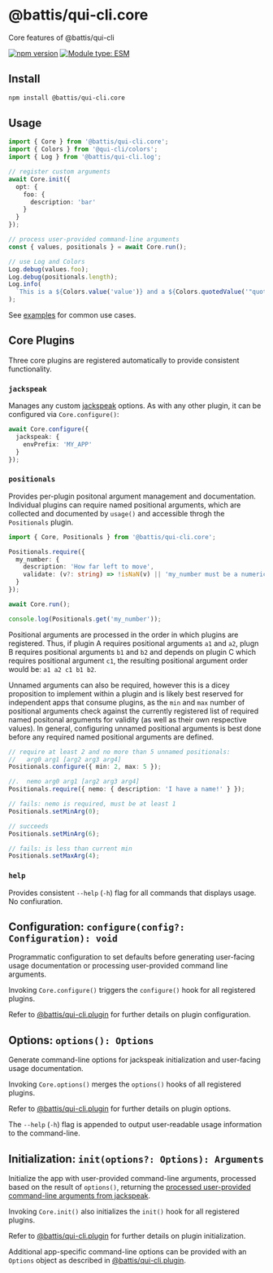 # @battis/qui-cli.core

Core features of @battis/qui-cli

[![npm version](https://badge.fury.io/js/@battis%2Fqui-cli.core.svg)](https://badge.fury.io/js/@battis%2Fqui-cli.core)
[![Module type: ESM](https://img.shields.io/badge/module%20type-esm-brightgreen)](https://nodejs.org/api/esm.html)

## Install

```sh
npm install @battis/qui-cli.core
```

## Usage

```ts
import { Core } from '@battis/qui-cli.core';
import { Colors } from '@qui-cli/colors';
import { Log } from '@battis/qui-cli.log';

// register custom arguments
await Core.init({
  opt: {
    foo: {
      description: 'bar'
    }
  }
});

// process user-provided command-line arguments
const { values, positionals } = await Core.run();

// use Log and Colors
Log.debug(values.foo);
Log.debug(positionals.length);
Log.info(
  `This is a ${Colors.value('value')} and a ${Colors.quotedValue('"quoted value"')}.`
);
```

See [examples](https://github.com/battis/qui-cli/tree/main/examples#readme) for common use cases.

## Core Plugins

Three core plugins are registered automatically to provide consistent functionality.

### `jackspeak`

Manages any custom [jackspeak](https://www.npmjs.com/package/jackspeak#user-content-jackoptions-jackoptions----jack) options. As with any other plugin, it can be configured via `Core.configure()`:

```ts
await Core.configure({
  jackspeak: {
    envPrefix: 'MY_APP'
  }
});
```

### `positionals`

Provides per-plugin positonal argument management and documentation. Individual plugins can require named positional arguments, which are collected and documented by `usage()` and accessible throgh the `Positionals` plugin.

```ts
import { Core, Positionals } from '@battis/qui-cli.core';

Positionals.require({
  my_number: {
    description: 'How far left to move',
    validate: (v?: string) => !isNaN(v) || 'my_number must be a numeric value'
  }
});

await Core.run();

console.log(Positionals.get('my_number'));
```

Positional arguments are processed in the order in which plugins are registered. Thus, if plugin A requires positional arguments `a1` and `a2`, plugn B requires positional arguments `b1` and `b2` and depends on plugin C which requires positional argument `c1`, the resulting positional argument order would be: `a1 a2 c1 b1 b2`.

Unnamed arguments can also be required, however this is a dicey proposition to implement within a plugin and is likely best reserved for independent apps that consume plugins, as the `min` and `max` number of positional arguments check against the currently registered list of required named positonal arguments for validity (as well as their own respective values). In general, configuring unnamed positional arguments is best done before any required named positional arguments are defined.

```ts
// require at least 2 and no more than 5 unnamed positionals:
//   arg0 arg1 [arg2 arg3 arg4]
Positionals.configure({ min: 2, max: 5 });

//.  nemo arg0 arg1 [arg2 arg3 arg4]
Positionals.require({ nemo: { description: 'I have a name!' } });

// fails: nemo is required, must be at least 1
Positionals.setMinArg(0);

// succeeds
Positionals.setMinArg(6);

// fails: is less than current min
Positionals.setMaxArg(4);
```

### `help`

Provides consistent `--help` (`-h`) flag for all commands that displays usage. No confiuration.

## Configuration: `configure(config?: Configuration): void`

Programmatic configuration to set defaults before generating user-facing usage documentation or processing user-provided command line arguments.

Invoking `Core.configure()` triggers the `configure()` hook for all registered plugins.

Refer to [@battis/qui-cli.plugin](https://www.npmjs.com/package/@battis/qui-cli.plugin#user-content-configuration) for further details on plugin configuration.

## Options: `options(): Options`

Generate command-line options for jackspeak initialization and user-facing usage documentation.

Invoking `Core.options()` merges the `options()` hooks of all registered plugins.

Refer to [@battis/qui-cli.plugin](https://www.npmjs.com/package/@battis/qui-cli.plugin#user-content-options) for further details on plugin options.

The `--help` (`-h`) flag is appended to output user-readable usage information to the command-line.

## Initialization: `init(options?: Options): Arguments`

Initialize the app with user-provided command-line arguments, processed based on the result of `options()`, returning the [processed user-provided command-line arguments from jackspeak](https://www.npmjs.com/package/jackspeak#user-content-jackparseargs-string--processargv--positionals-string-values-optionsresults-).

Invoking `Core.init()` also initializes the `init()` hook for all registered plugins.

Refer to [@battis/qui-cli.plugin](https://www.npmjs.com/package/@battis/qui-cli.plugin#user-content-initialization) for further details on plugin initialization.

Additional app-specific command-line options can be provided with an `Options` object as described in [@battis/qui-cli.plugin](https://www.npmjs.com/package/@battis/qui-cli.plugin#user-content-options).
